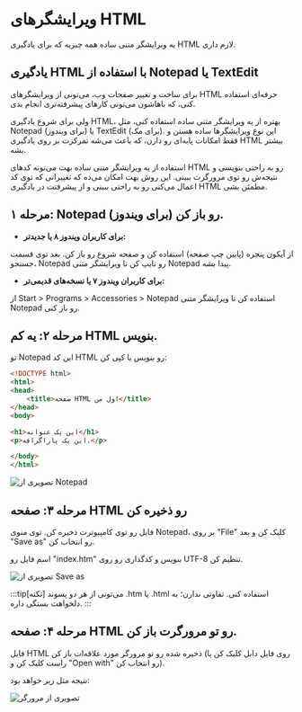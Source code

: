 # ویرایشگرهای HTML

یه ویرایشگر متنی ساده همه چیزیه که برای یادگیری HTML لازم داری.

## یادگیری HTML با استفاده از Notepad یا TextEdit
برای ساخت و تغییر صفحات وب، می‌تونی از ویرایشگرهای HTML حرفه‌ای استفاده کنی، که باهاشون می‌تونی کارهای پیشرفته‌تری انجام بدی.

ولی برای شروع یادگیری HTML، بهتره از یه ویرایشگر متنی ساده استفاده کنی، مثل Notepad (برای ویندوز) یا TextEdit (برای مک). این نوع ویرایشگرها ساده هستن و فقط امکانات پایه‌ای رو دارن، که باعث می‌شه تمرکزت بر روی یادگیری HTML بیشتر بشه.

استفاده از یه ویرایشگر متنی ساده بهت می‌تونه کدهای HTML رو به راحتی بنویسی و نتیجه‌ش رو توی مرورگرت ببینی. این روش بهت امکان می‌ده که تغییراتی که توی کد اعمال می‌کنی رو به راحتی ببینی و از پیشرفتت در یادگیری HTML مطمئن بشی.

## مرحله ۱: Notepad (برای ویندوز) رو باز کن.

- **برای کاربران ویندوز ۸ یا جدیدتر:**

از آیکون پنجره (پایین چپ صفحه) استفاده کن و صفحه شروع رو باز کن. بعد توی قسمت جستجو، Notepad رو تایپ کن تا ویرایشگر متنی Notepad پیدا بشه.

- **برای کاربران ویندوز ۷ یا نسخه‌های قدیمی‌تر:**

از Start > Programs > Accessories > Notepad استفاده کن تا ویرایشگر متنی Notepad رو باز کنی.

## مرحله ۲: یه کم HTML بنویس.
تو Notepad این کد HTML رو بنویس یا کپی کن:

```html
<!DOCTYPE html>
<html>
<head>
    <title>صفحه HTML اول من</title>
</head>
<body>

<h1>این یک عنوانه</h1>
<p>این یک پاراگرافه.</p>

</body>
</html>
```

![تصویری از Notepad](/img/html/02-html-editors-01.png)

## مرحله ۳: صفحه HTML رو ذخیره کن

فایل رو توی کامپیوترت ذخیره کن. توی منوی Notepad، بر روی "File" کلیک کن و بعد "Save as" رو انتخاب کن.

اسم فایل رو "index.htm" بنویس و کدگذاری رو روی UTF-8 تنظیم کن.


![تصویری از Save as](/img/html/02-html-editors-02.png)

:::tip[نکته]
می‌تونی از هر دو پسوند .htm یا .html استفاده کنی. تفاوتی ندارن؛ به دلخواهت بستگی داره.
:::

## مرحله ۴: صفحه HTML رو تو مرورگرت باز کن.

فایل HTML ذخیره شده رو تو مرورگر مورد علاقه‌ات باز کن (روی فایل دابل کلیک کن یا راست کلیک کن و "Open with" رو انتخاب کن).

نتیجه مثل زیر خواهد بود:

![تصویری از مرورگر](/img/html/02-html-editors-03.png)







